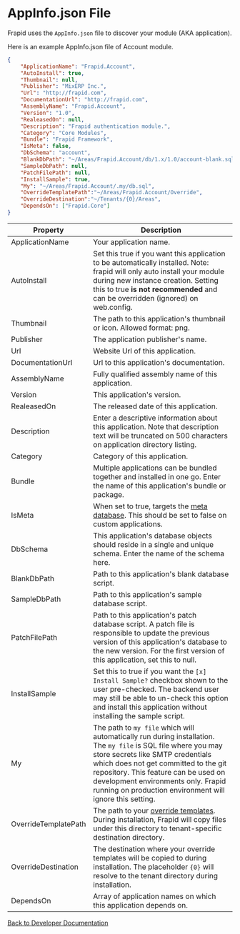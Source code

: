 # AppInfo.json File

Frapid uses the `AppInfo.json` file to discover your module (AKA application).

Here is an example AppInfo.json file of Account module.

```json
{
	"ApplicationName": "Frapid.Account",
	"AutoInstall": true,
	"Thumbnail": null,
	"Publisher": "MixERP Inc.",
	"Url": "http://frapid.com",
	"DocumentationUrl": "http://frapid.com",
	"AssemblyName": "Frapid.Account",
	"Version": "1.0",
	"RealeasedOn": null,
	"Description": "Frapid authentication module.",
	"Category": "Core Modules",
	"Bundle": "Frapid Framework",
    "IsMeta": false,
	"DbSchema": "account",
	"BlankDbPath": "~/Areas/Frapid.Account/db/1.x/1.0/account-blank.sql",
	"SampleDbPath": null,
	"PatchFilePath": null,
	"InstallSample": true,
	"My": "~/Areas/Frapid.Account/.my/db.sql",
    "OverrideTemplatePath":"~/Areas/Frapid.Account/Override",
    "OverrideDestination":"~/Tenants/{0}/Areas",
	"DependsOn": ["Frapid.Core"]
}
```

| Property  | Description |
| --- | --- |
| ApplicationName | Your application name. |
| AutoInstall | Set this true if you want this application to be automatically installed. Note: frapid will only auto install your module during new instance creation. Setting this to true **is not recommended** and can be overridden (ignored) on web.config. |
| Thumbnail | The path to this application's thumbnail or icon. Allowed format: png. |
| Publisher | The application publisher's name. |
| Url | Website Url of this application. |
| DocumentationUrl | Url to this application's documentation. |
| AssemblyName | Fully qualified assembly name of this application. |
| Version | This application's version. |
| RealeasedOn | The released date of this application. |
| Description | Enter a descriptive information about this application. Note that description text will be truncated on 500 characters on application directory listing. |
| Category | Category of this application. |
| Bundle | Multiple applications can be bundled together and installed in one go. Enter the name of this application's bundle or package. |
| IsMeta | When set to true, targets the [meta database](../configs/DbServer.config.md). This should be set to false on custom applications. |
| DbSchema | This application's database objects should reside in a single and unique schema. Enter the name of the schema here. |
| BlankDbPath | Path to this application's blank database script. |
| SampleDbPath | Path to this application's sample database script. |
| PatchFilePath | Path to this application's patch database script. A patch file is responsible to update the previous version of this application's database to the new version. For the first version of this application, set this to null. |
| InstallSample | Set this to true if you want the `[x] Install Sample?` checkbox shown to the user pre-checked. The backend user may still be able to un-check this option and install this application without installing the sample script. |
| My | The path to `my file` which will automatically run during installation. The `my file` is SQL file where you may store secrets like SMTP credentials which does not get committed to the git repository. This feature can be used on development environments only. Frapid running on production environment will ignore this setting. |
| OverrideTemplatePath | The path to your [override templates](overrides.md). During installation, Frapid will copy files under this directory to tenant-specific destination directory. |
| OverrideDestination | The destination where your override templates will be copied to during installation. The placeholder `{0}` will resolve to the tenant directory during installation. |
| DependsOn | Array of application names on which this application depends on. |

[Back to Developer Documentation](README.md)
